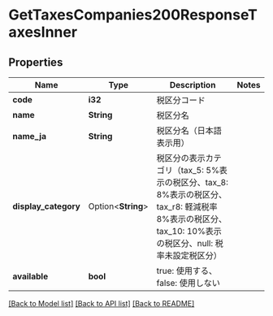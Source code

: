 # GetTaxesCompanies200ResponseTaxesInner

## Properties

Name | Type | Description | Notes
------------ | ------------- | ------------- | -------------
**code** | **i32** | 税区分コード | 
**name** | **String** | 税区分名 | 
**name_ja** | **String** | 税区分名（日本語表示用） | 
**display_category** | Option<**String**> | 税区分の表示カテゴリ（tax_5: 5%表示の税区分、tax_8: 8%表示の税区分、tax_r8: 軽減税率8%表示の税区分、tax_10: 10%表示の税区分、null: 税率未設定税区分） | 
**available** | **bool** | true: 使用する、false: 使用しない | 

[[Back to Model list]](../README.md#documentation-for-models) [[Back to API list]](../README.md#documentation-for-api-endpoints) [[Back to README]](../README.md)


